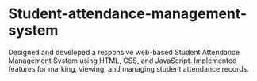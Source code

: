 # Student-attendance-management-system
Designed and developed a responsive web-based Student Attendance Management System using HTML, CSS, and JavaScript.
Implemented features for marking, viewing, and managing student attendance records.
